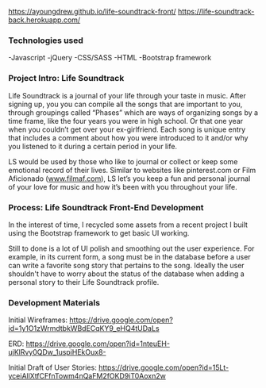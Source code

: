 https://ayoungdrew.github.io/life-soundtrack-front/
https://life-soundtrack-back.herokuapp.com/

### Technologies used
-Javascript
-jQuery
-CSS/SASS
-HTML
-Bootstrap framework

### Project Intro: Life Soundtrack
Life Soundtrack is a journal of your life through your taste in music. After signing up, you you can compile all the songs that are important to you, through groupings called “Phases” which are ways of organizing songs by a time frame, like the four years you were in high school. Or that one year when you couldn’t get over your ex-girlfriend. Each song is unique entry that includes a comment about how you were introduced to it and/or why you listened to it during a certain period in your life.

LS would be used by those who like to journal or collect or keep some emotional record of their lives. Similar to websites like pinterest.com or Film Aficionado (www.filmaf.com), LS let’s you keep a fun and personal journal of your love for music and how it’s been with you throughout your life.

### Process: Life Soundtrack Front-End Development

In the interest of time, I recycled some assets from a recent project I built using the Bootstrap framework to get basic UI working.

Still to done is a lot of UI polish and smoothing out the user experience. For example, in its current form, a song must be in the database before a user can write a favorite song story that pertains to the song. Ideally the user shouldn't have to worry about the status of the database when adding a personal story to their Life Soundtrack profile.

### Development Materials
Initial Wireframes:
https://drive.google.com/open?id=1y1O1zWrmdtbkWBdECqKY9_eHQ4tUDaLs

ERD:
https://drive.google.com/open?id=1nteuEH-ujKlRvy0QDw_1uspiHEkOux8-

Initial Draft of User Stories:
https://drive.google.com/open?id=15Lt-yceiAllXtfCFfnTowm4nQaFM2fOKD9iT0Aoxn2w
